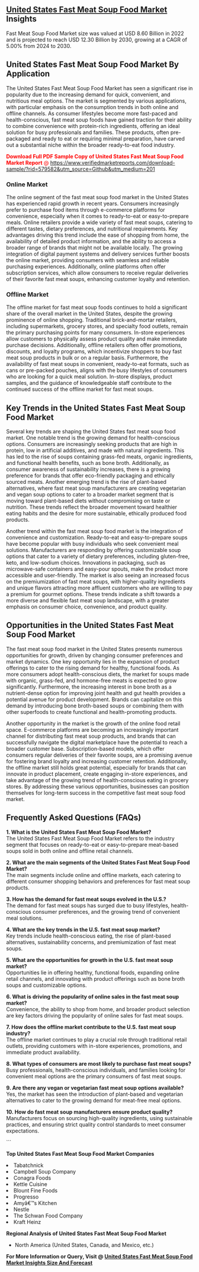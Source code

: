 <h2><a href="https://www.verifiedmarketreports.com/download-sample/?rid=579582&amp;utm_source=Github&amp;utm_medium=201" target="_blank">United States Fast Meat Soup Food Market</a> Insights</h2><p>Fast Meat Soup Food Market size was valued at USD 8.60 Billion in 2022 and is projected to reach USD 12.30 Billion by 2030, growing at a CAGR of 5.00% from 2024 to 2030.</p><p><h2>United States Fast Meat Soup Food Market By Application</h2><p>The United States Fast Meat Soup Food Market has seen a significant rise in popularity due to the increasing demand for quick, convenient, and nutritious meal options. The market is segmented by various applications, with particular emphasis on the consumption trends in both online and offline channels. As consumer lifestyles become more fast-paced and health-conscious, fast meat soup foods have gained traction for their ability to combine convenience with protein-rich ingredients, offering an ideal solution for busy professionals and families. These products, often pre-packaged and ready to eat or requiring minimal preparation, have carved out a substantial niche within the broader ready-to-eat food industry. <p><span class=""><span style="color: #ff0000;"><strong>Download Full PDF Sample Copy of United States Fast Meat Soup Food Market Report</strong> @ </span><a href="https://www.verifiedmarketreports.com/download-sample/?rid=579582&amp;utm_source=Github&amp;utm_medium=201" target="_blank">https://www.verifiedmarketreports.com/download-sample/?rid=579582&amp;utm_source=Github&amp;utm_medium=201</a></span></p></p><h3>Online Market</h3><p>The online segment of the fast meat soup food market in the United States has experienced rapid growth in recent years. Consumers increasingly prefer to purchase food items through e-commerce platforms for convenience, especially when it comes to ready-to-eat or easy-to-prepare meals. Online retailers provide a wide variety of fast meat soups, catering to different tastes, dietary preferences, and nutritional requirements. Key advantages driving this trend include the ease of shopping from home, the availability of detailed product information, and the ability to access a broader range of brands that might not be available locally. The growing integration of digital payment systems and delivery services further boosts the online market, providing consumers with seamless and reliable purchasing experiences. Additionally, online platforms often offer subscription services, which allow consumers to receive regular deliveries of their favorite fast meat soups, enhancing customer loyalty and retention.</p><h3>Offline Market</h3><p>The offline market for fast meat soup foods continues to hold a significant share of the overall market in the United States, despite the growing prominence of online shopping. Traditional brick-and-mortar retailers, including supermarkets, grocery stores, and specialty food outlets, remain the primary purchasing points for many consumers. In-store experiences allow customers to physically assess product quality and make immediate purchase decisions. Additionally, offline retailers often offer promotions, discounts, and loyalty programs, which incentivize shoppers to buy fast meat soup products in bulk or on a regular basis. Furthermore, the availability of fast meat soups in convenient, ready-to-eat formats, such as cans or pre-packed pouches, aligns with the busy lifestyles of consumers who are looking for a quick meal solution. In-store displays, product samples, and the guidance of knowledgeable staff contribute to the continued success of the offline market for fast meat soups.</p><h2>Key Trends in the United States Fast Meat Soup Food Market</h2><p>Several key trends are shaping the United States fast meat soup food market. One notable trend is the growing demand for health-conscious options. Consumers are increasingly seeking products that are high in protein, low in artificial additives, and made with natural ingredients. This has led to the rise of soups containing grass-fed meats, organic ingredients, and functional health benefits, such as bone broth. Additionally, as consumer awareness of sustainability increases, there is a growing preference for brands that offer eco-friendly packaging and ethically sourced meats. Another emerging trend is the rise of plant-based alternatives, where fast meat soup manufacturers are creating vegetarian and vegan soup options to cater to a broader market segment that is moving toward plant-based diets without compromising on taste or nutrition. These trends reflect the broader movement toward healthier eating habits and the desire for more sustainable, ethically produced food products.</p><p>Another trend within the fast meat soup food market is the integration of convenience and customization. Ready-to-eat and easy-to-prepare soups have become popular with busy individuals who seek convenient meal solutions. Manufacturers are responding by offering customizable soup options that cater to a variety of dietary preferences, including gluten-free, keto, and low-sodium choices. Innovations in packaging, such as microwave-safe containers and easy-pour spouts, make the product more accessible and user-friendly. The market is also seeing an increased focus on the premiumization of fast meat soups, with higher-quality ingredients and unique flavors attracting more affluent customers who are willing to pay a premium for gourmet options. These trends indicate a shift towards a more diverse and flexible fast meat soup landscape, with a greater emphasis on consumer choice, convenience, and product quality.</p><h2>Opportunities in the United States Fast Meat Soup Food Market</h2><p>The fast meat soup food market in the United States presents numerous opportunities for growth, driven by changing consumer preferences and market dynamics. One key opportunity lies in the expansion of product offerings to cater to the rising demand for healthy, functional foods. As more consumers adopt health-conscious diets, the market for soups made with organic, grass-fed, and hormone-free meats is expected to grow significantly. Furthermore, the increasing interest in bone broth as a nutrient-dense option for improving joint health and gut health provides a potential avenue for product development. Brands can capitalize on this demand by introducing bone broth-based soups or combining them with other superfoods to create functional and health-promoting products.</p><p>Another opportunity in the market is the growth of the online food retail space. E-commerce platforms are becoming an increasingly important channel for distributing fast meat soup products, and brands that can successfully navigate the digital marketplace have the potential to reach a broader customer base. Subscription-based models, which offer consumers regular deliveries of their favorite soups, are a promising avenue for fostering brand loyalty and increasing customer retention. Additionally, the offline market still holds great potential, especially for brands that can innovate in product placement, create engaging in-store experiences, and take advantage of the growing trend of health-conscious eating in grocery stores. By addressing these various opportunities, businesses can position themselves for long-term success in the competitive fast meat soup food market.</p><h2>Frequently Asked Questions (FAQs)</h2><p><b>1. What is the United States Fast Meat Soup Food Market?</b><br>The United States Fast Meat Soup Food Market refers to the industry segment that focuses on ready-to-eat or easy-to-prepare meat-based soups sold in both online and offline retail channels.</p><p><b>2. What are the main segments of the United States Fast Meat Soup Food Market?</b><br>The main segments include online and offline markets, each catering to different consumer shopping behaviors and preferences for fast meat soup products.</p><p><b>3. How has the demand for fast meat soups evolved in the U.S.?</b><br>The demand for fast meat soups has surged due to busy lifestyles, health-conscious consumer preferences, and the growing trend of convenient meal solutions.</p><p><b>4. What are the key trends in the U.S. fast meat soup market?</b><br>Key trends include health-conscious eating, the rise of plant-based alternatives, sustainability concerns, and premiumization of fast meat soups.</p><p><b>5. What are the opportunities for growth in the U.S. fast meat soup market?</b><br>Opportunities lie in offering healthy, functional foods, expanding online retail channels, and innovating with product offerings such as bone broth soups and customizable options.</p><p><b>6. What is driving the popularity of online sales in the fast meat soup market?</b><br>Convenience, the ability to shop from home, and broader product selection are key factors driving the popularity of online sales for fast meat soups.</p><p><b>7. How does the offline market contribute to the U.S. fast meat soup industry?</b><br>The offline market continues to play a crucial role through traditional retail outlets, providing customers with in-store experiences, promotions, and immediate product availability.</p><p><b>8. What types of consumers are most likely to purchase fast meat soups?</b><br>Busy professionals, health-conscious individuals, and families looking for convenient meal options are the primary consumers of fast meat soups.</p><p><b>9. Are there any vegan or vegetarian fast meat soup options available?</b><br>Yes, the market has seen the introduction of plant-based and vegetarian alternatives to cater to the growing demand for meat-free meal options.</p><p><b>10. How do fast meat soup manufacturers ensure product quality?</b><br>Manufacturers focus on sourcing high-quality ingredients, using sustainable practices, and ensuring strict quality control standards to meet consumer expectations.</p>```</p><p><strong>Top United States Fast Meat Soup Food Market Companies</strong></p><div data-test-id=""><p><li>Tabatchnick</li><li> Campbell Soup Company</li><li> Conagra Foods</li><li> Kettle Cuisine</li><li> Blount Fine Foods</li><li> Progresso</li><li> Amyâ€™s Kitchen</li><li> Nestle</li><li> The Schwan Food Company</li><li> Kraft Heinz</li></p><div><strong>Regional Analysis of&nbsp;United States Fast Meat Soup Food Market</strong></div><ul><li dir="ltr"><p dir="ltr">North America&nbsp;(United States, Canada, and Mexico, etc.)</p></li></ul><p><strong>For More Information or Query, Visit @&nbsp;</strong><strong><a href="https://www.verifiedmarketreports.com/product/fast-meat-soup-food-market/?utm_source=Github&amp;utm_medium=201" target="_blank">United States Fast Meat Soup Food Market Insights Size And Forecast</a></strong></p></div>
